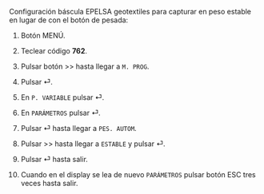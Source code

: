 Configuración báscula EPELSA geotextiles para capturar en peso estable en lugar de con el botón de pesada:

1. Botón MENÚ.

2. Teclear código **762**.

3. Pulsar botón >> hasta llegar a `M. PROG`.

4. Pulsar ⏎.

5. En `P. VARIABLE` pulsar ⏎.

6. En `PARÁMETROS` pulsar ⏎.

7. Pulsar ⏎ hasta llegar a `PES. AUTOM`.

8. Pulsar >> hasta llegar a `ESTABLE` y pulsar ⏎.

9. Pulsar ⏎ hasta salir.

10. Cuando en el display se lea de nuevo `PARÁMETROS` pulsar botón ESC tres veces hasta salir.

